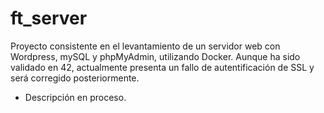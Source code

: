 # ft_server

Proyecto consistente en el levantamiento de un servidor web con Wordpress, mySQL y phpMyAdmin, utilizando Docker.
Aunque ha sido validado en 42, actualmente presenta un fallo de autentificación de SSL y será corregido posteriormente.
* Descripción en proceso.
